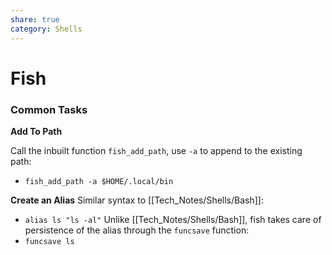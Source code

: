 ```yaml
---
share: true
category: Shells
---
```

# Fish
### Common Tasks

**Add To Path**

Call the inbuilt function `fish_add_path`, use `-a` to append to the existing path:
- `fish_add_path -a $HOME/.local/bin`

**Create an Alias**
Similar syntax to [[Tech_Notes/Shells/Bash]]:
- `alias ls "ls -al"`
Unlike [[Tech_Notes/Shells/Bash]], fish takes care of persistence of the alias through the `funcsave` function:
- `funcsave ls`

